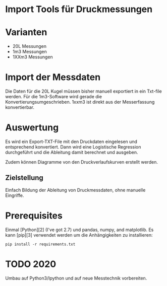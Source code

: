 Import Tools für Druckmessungen
=================

# Varianten

- 20L Messungen
- 1m3 Messungen
- 1XXm3 Messungen

# Import der Messdaten
 
Die Daten für die 20L Kugel müssen bisher manuell exportiert in ein Txt-file werden. Für die 1m3-Software 
wird gerade die Konvertierungsumgeschrieben. 1xxm3 ist direkt aus der Messerfassung konvertierbar.

# Auswertung

Es wird ein Export-TXT-File mit den Druckdaten eingelesen und entsprechend konvertiert.
Dann wird eine Logistische Regression durchgeführt und die Ableitung damit berechnet und ausgeben.

Zudem können Diagramme von den Druckverlaufskurven erstellt werden.

## Zielstellung

Einfach Bildung der Ableitung von Druckmessdaten, ohne manuelle Eingriffe.

# Prerequisites

Einmal [Python][2] (I've got 2.7) und pandas, numpy, and matplotlib.
Es kann [pip][3] verwendet werden um die Anhängigkeiten zu installieren:

    pip install -r requirements.txt

# TODO 2020
Umbau auf Python3/Ipython und auf neue Messtechnik vorbereiten. 

